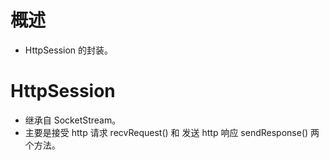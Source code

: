 # 概述

- HttpSession 的封装。


# HttpSession

- 继承自 SocketStream。
- 主要是接受 http 请求 recvRequest() 和 发送 http 响应 sendResponse() 两个方法。
